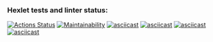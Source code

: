 ### Hexlet tests and linter status:
[![Actions Status](https://github.com/RassAnDev/java-project-61/workflows/hexlet-check/badge.svg)](https://github.com/RassAnDev/java-project-61/actions)
[![Maintainability](https://api.codeclimate.com/v1/badges/f11da66a66d155bfd6fe/maintainability)](https://codeclimate.com/github/RassAnDev/java-project-61/maintainability)
[![asciicast](https://asciinema.org/a/Q1M6F9if0cxSkMCv4GO7qiRke.svg)](https://asciinema.org/a/Q1M6F9if0cxSkMCv4GO7qiRke)
[![asciicast](https://asciinema.org/a/GNcDAmgQVYaGA7xv7CaTo32zp.svg)](https://asciinema.org/a/GNcDAmgQVYaGA7xv7CaTo32zp)
[![asciicast](https://asciinema.org/a/gt658hydK2N97wufGlMkVMEFp.svg)](https://asciinema.org/a/gt658hydK2N97wufGlMkVMEFp)
[![asciicast](https://asciinema.org/a/GMoNyvjnBElfWcTvFBm9IKgKa.svg)](https://asciinema.org/a/GMoNyvjnBElfWcTvFBm9IKgKa)
